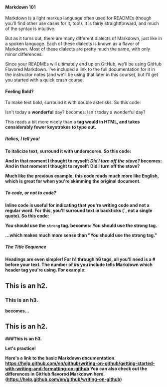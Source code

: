 #### Markdown 101

Markdown is a light markup language often used for READMEs (though you'll find other use cases for it, too!). It is fairly straightforward, and much of the syntax is intuitive.

But as it turns out, there are many different dialects of Markdown, just like in a spoken language. Each of these dialects is known as a flavor of Markdown. Most of these dialects are pretty much the same, with only minor differences.

Since your READMEs will ultimately end up on GitHub, we'll be using GitHub Flavored Markdown. I've included a link to the full documentation for it in the instructor notes (and we'll be using that later in this course), but I'll get you started with a quick crash course.

#### Feeling Bold?
To make text bold, surround it with double asterisks. So this code:

Isn't today a **wonderful** day?
becomes: Isn't today a wonderful day?

This reads a bit more nicely than a <strong> tag would in HTML, and takes considerably fewer keystrokes to type out.

##### Italics, I tell you!

To italicize text, surround it with underscores. So this code:

And in that moment I thought to myself: _Did I turn off the stove?_
becomes: And in that moment I thought to myself: Did I turn off the stove?

Much like the previous example, this code reads much more like English, which is great for when you're skimming the original document.

##### To code, or not to code?

Inline code is useful for indicating that you're writing code and not a regular word. For this, you'll surround text in backticks (`, not a single quote). So this code:

You should use the `strong` tag.
becomes: You should use the strong tag.

...which makes much more sense than "You should use the strong tag."

##### The Title Sequence
Headings are even simpler! For h1 through h6 tags, all you'll need is a # before your text. The number of #s you include tells Markdown which header tag you're using. For example:

## This is an h2.

### This is an h3.

becomes...

## This is an h2.
###This is an h3.

Let's practice!

Here's a link to the basic Markdown documentation. 
https://help.github.com/en/github/writing-on-github/getting-started-with-writing-and-formatting-on-github
You can also check out the differences in GitHub flavored Markdown here.
(https://help.github.com/en/github/writing-on-github)
